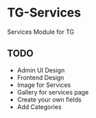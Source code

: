 # TG-Services
Services Module for TG



## TODO  

- Admin UI Design
- Frontend Design
- Image for Services
- Gallery for services page
- Create your own fields
- Add Categories

